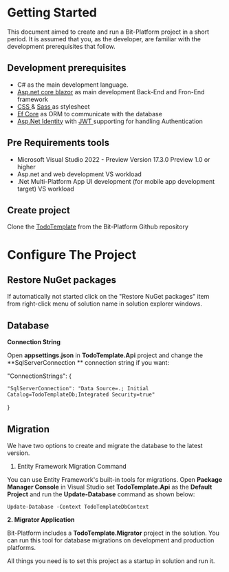 # Getting Started

This document aimed to create and run a Bit-Platform project in a short period. It is assumed that you, as the developer, are familiar with the development prerequisites that follow.

## Development prerequisites

- C# as the main development language.
- [Asp.net core blazor](https://docs.microsoft.com/en-us/aspnet/core/blazor/?view=aspnetcore-6.0) as main development Back-End and Fron-End framework
- [CSS ](https://www.google.com/url?sa=t&amp;rct=j&amp;q=&amp;esrc=s&amp;source=web&amp;cd=&amp;cad=rja&amp;uact=8&amp;ved=2ahUKEwji-KOu0pj4AhWwm_0HHeZQDzoQFnoECAgQAQ&amp;url=https%3A%2F%2Fwww.w3schools.com%2Fcss%2F&amp;usg=AOvVaw0Xtbw_GBAChsgvZNkPLVGb)&amp; [Sass ](https://www.google.com/url?sa=t&amp;rct=j&amp;q=&amp;esrc=s&amp;source=web&amp;cd=&amp;cad=rja&amp;uact=8&amp;ved=2ahUKEwjvgoO60pj4AhUCi_0HHVmXBMkQFnoECAgQAQ&amp;url=https%3A%2F%2Fsass-lang.com%2F&amp;usg=AOvVaw0p_IRgLEbIPRGWtlW7Wph8)as stylesheet
- [Ef Core](https://docs.microsoft.com/en-us/ef/core/) as ORM to communicate with the database
- [Asp.Net Identity](https://docs.microsoft.com/en-us/aspnet/identity/overview/getting-started/introduction-to-aspnet-identity) with [JWT ](https://www.c-sharpcorner.com/article/jwt-authentication-and-authorization-in-net-6-0-with-identity-framework/)supporting for handling Authentication

## Pre Requirements tools

- Microsoft Visual Studio 2022 - Preview Version 17.3.0 Preview 1.0 or higher
- Asp.net and web development VS workload
- .Net Multi-Platform App UI development (for mobile app development target) VS workload

## Create project

Clone the [TodoTemplate](https://github.com/bitfoundation/bitplatform/tree/develop/src/Tooling/Bit.Tooling.Templates/TodoTemplate) from the Bit-Platform Github repository

# Configure The Project

## Restore NuGet packages

If automatically not started click on the &quot;Restore NuGet packages&quot; item from right-click menu of solution name in solution explorer windows.

## Database

**Connection String**

Open  **appsettings.json**  in  **TodoTemplate.Api**  project and change the  **SqlServerConnection ** connection string if you want:

&quot;ConnectionStrings&quot;: {

    "SqlServerConnection": "Data Source=.; Initial Catalog=TodoTemplateDb;Integrated Security=true"

}

## Migration

We have two options to create and migrate the database to the latest version.

1. Entity Framework Migration Command

You can use Entity Framework&#39;s built-in tools for migrations. Open  **Package Manager Console**  in Visual Studio set  **TodoTemplate.Api**  as the  **Default Project**  and run the  **Update-Database**  command as shown below:

    Update-Database -Context TodoTemplateDbContext

**2. Migrator Application**

Bit-Platform includes a **TodoTemplate.Migrator**  project in the solution. You can run this tool for database migrations on development and production platforms.

All things you need is to set this project as a startup in solution and run it.